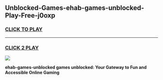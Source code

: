 
## Unblocked-Games-ehab-games-unblocked-Play-Free-j0oxp
<h3>
<a href="https://premium76.site?title=ehab-games-unblocked&ref=15A">CLICK TO PLAY</a></h3>
<hr>

<h3>
<a href="https://premium76.site?title=ehab-games-unblocked&ref=15A">CLICK 2 PLAY</a>
  
</h3>

<a href="https://premium76.site?title=ehab-games-unblocked&ref=15A"><img src="https://clearcache.store/games.png"></a>


**ehab-games-unblocked games unblocked: Your Gateway to Fun and Accessible Online Gaming**
